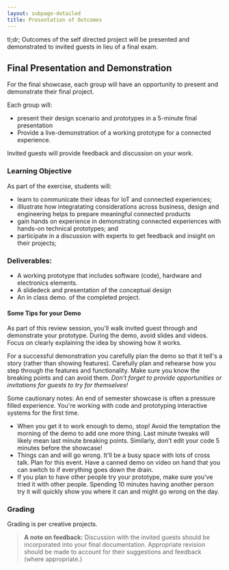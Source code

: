 ```yaml
---
layout: subpage-detailed
title: Presentation of Outcomes
---
```


<p class="message">
	tl;dr; Outcomes of the self directed project will be presented and demonstrated to invited guests in lieu of a final exam.
</p>

## Final Presentation and Demonstration

For the final showcase, each group will have an opportunity to present and demonstrate their final project. 

Each group will: 

- present their design scenario and prototypes in a 5-minute final presentation 
- Provide a live-demonstration of a working prototype for a connected experience.

Invited guests will provide feedback and discussion on your work. 

### Learning Objective 

As part of the exercise, students will:

- learn to communicate their ideas for IoT and connected experiences; 
- illlustrate how integratating considerations across business, design and engineering helps to prepare meaningful connected products
- gain hands on experience in demonstrating connected experiences with hands-on technical prototypes; and 
- participate in a discussion with experts to get feedback and insight on their projects;

### Deliverables: 

- A working prototype that includes software (code), hardware and electronics elements. 
- A slidedeck and presentation of the conceptual design
- An in class demo. of the completed project.

#### Some Tips for your Demo 

As part of this review session, you'll walk invited guest through and demonstrate your prototype. During the demo, avoid slides and videos. Focus on clearly explaining the idea by showing how it works. 

For a successful demonstration you carefully plan the demo so that it tell's a story (rather than showing features). Carefully plan and rehearse how you step through the features and functionality. Make sure you know the breaking points and can avoid them. _Don’t forget to provide opportunities or invitations for guests to try for themselves!_

Some cautionary notes:
An end of semester showcase is often a pressure filled experience. You're working with code and prototyping interactive systems for the first time.

- When you get it to work enough to demo, stop! Avoid the temptation the morning of the demo to add one more thing. Last minute tweaks will likely mean last minute breaking points. Similarly, don't edit your code 5 minutes before the showcase!
- Things can and will go wrong. It'll be a busy space with lots of cross talk. Plan for this event. Have a canned demo on video on hand that you can switch to if everything goes down the drain.
- If you plan to have other people try your prototype, make sure you've tried it with other people. Spending 10 minutes having another person try it will quickly show you where it can and might go wrong on the day.



### Grading

Grading is per creative projects.

> __A note on feedback:__ Discussion with the invited guests should be incorporated into your final documentation. Appropriate revision should be made to account for their suggestions and feedback (where appropriate.)

